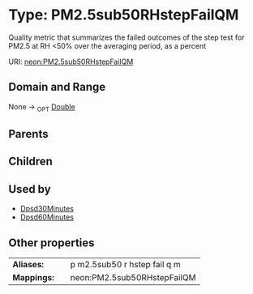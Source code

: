 
# Type: PM2.5sub50RHstepFailQM


Quality metric that summarizes the failed outcomes of the step test for PM2.5 at RH <50% over the averaging period, as a percent

URI: [neon:PM2.5sub50RHstepFailQM](https://data.neonscience.org/PM2.5sub50RHstepFailQM)


## Domain and Range

None ->  <sub>OPT</sub> [Double](types/Double.md)

## Parents


## Children


## Used by

 * [Dpsd30Minutes](Dpsd30Minutes.md)
 * [Dpsd60Minutes](Dpsd60Minutes.md)

## Other properties

|  |  |  |
| --- | --- | --- |
| **Aliases:** | | p m2.5sub50 r hstep fail q m |
| **Mappings:** | | neon:PM2.5sub50RHstepFailQM |

